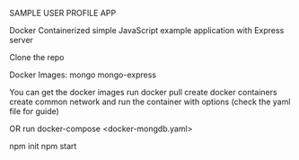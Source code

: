 SAMPLE USER PROFILE APP

Docker Containerized simple JavaScript example application with Express server 

Clone the repo 


Docker Images:
mongo 
mongo-express

You can get the docker images
run docker pull <image-name> 
create docker containers
create common network and
run the container with options (check the yaml file for guide)

OR
run docker-compose <docker-mongdb.yaml>

npm init
npm start